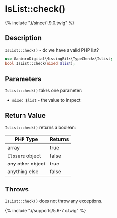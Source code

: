 # IsList::check()

{% include ".i/since/1.9.0.twig" %}

## Description

`IsList::check()` - do we have a valid PHP list?

```php
use GanbaroDigital\MissingBits\TypeChecks\IsList;
bool IsList::check(mixed $list);
```

## Parameters

`IsList::check()` takes one parameter:

* `mixed $list` - the value to inspect

## Return Value

`IsList::check()` returns a boolean:

PHP Type | Returns
---------|--------
array    | true
`Closure` object | false
any other object | true
anything else | false

## Throws

`IsList::check()` does not throw any exceptions.

{% include ".i/supports/5.6-7.x.twig" %}

